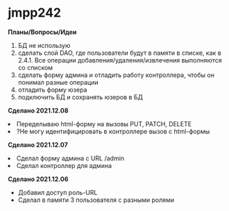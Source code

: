 # jmpp242
**Планы/Вопросы/Идеи**

1. БД не использую
2. сделать слой DAO, где пользователи будут в памяти в списке, как в 2.4.1. Все операции добавления/удаления/извлечения выполняются со списком
3. сделать форму админа и отладить работу контроллера, чтобы он понимал разные операции
4. отладить форму юзера
5. подключить БД и сохранять юзеров в БД


**Сделано 2021.12.08**
<li>Переделываю html-форму на вызовы PUT, PATCH, DELETE</li>
<li>?Не могу идентифицировать в контроллере вызов с html-формы</li>


**Сделано 2021.12.07**
<li>Сделал форму админа с URL /admin</li>
<li>Сделал контроллер для админа</li>

**Сделано 2021.12.06**
<ul>
<li>Добавил доступ роль-URL</li>
<li>Сделал в памяти 3 пользователя с разными ролями</li>
</ul>